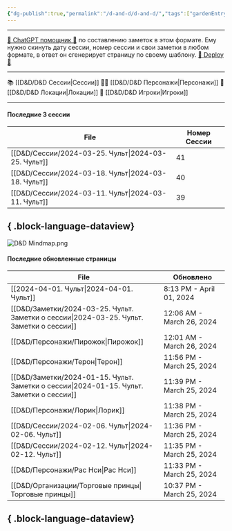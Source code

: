 ```yaml
---
{"dg-publish":true,"permalink":"/d-and-d/d-and-d/","tags":["gardenEntry"],"created":"2024-02-19T19:15:28.340+03:00","updated":"2024-02-06T01:00:03.140+03:00"}
---
```



---
[ 🤖 ChatGPT помощник 🤖](https://chat.openai.com/g/g-MHo60ZEsx-note-assistant) по составлению заметок в этом формате. Ему нужно скинуть дату сессии, номер сессии и свои заметки в любом формате, в ответ он сгенерирует страницу по своему шаблону. 
[🚀 Deploy 🚀](https://vercel.com/elks-projects/elk21-dnd-notes-h8pc)

---

 📚 [[D&D/D&D Сессии\|Сессии]] 
 🧙‍♂️ [[D&D/D&D Персонажи\|Персонажи]] 
 🏰 [[D&D/D&D Локации\|Локации]]
 👥 [[D&D/D&D Игроки\|Игроки]]

---
#### Последние 3 сессии

| File                                                   | Номер Сессии |
| ------------------------------------------------------ | ------------ |
| [[D&D/Сессии/2024-03-25. Чульт\|2024-03-25. Чульт]] | 41           |
| [[D&D/Сессии/2024-03-18. Чульт\|2024-03-18. Чульт]] | 40           |
| [[D&D/Сессии/2024-03-11. Чульт\|2024-03-11. Чульт]] | 39           |

{ .block-language-dataview}
---

![D&D Mindmap.png](/img/user/D&D/img/D&D%20Mindmap.png)

#### Последние обновленные страницы

| File                                                                                        | Обновлено                 |
| ------------------------------------------------------------------------------------------- | ------------------------- |
| [[2024-04-01. Чульт\|2024-04-01. Чульт]]                                                 | 8:13 PM - April 01, 2024  |
| [[D&D/Заметки/2024-03-25. Чульт. Заметки о сессии\|2024-03-25. Чульт. Заметки о сессии]] | 12:06 AM - March 26, 2024 |
| [[D&D/Персонажи/Пирожок\|Пирожок]]                                                       | 12:01 AM - March 26, 2024 |
| [[D&D/Персонажи/Терон\|Терон]]                                                           | 11:56 PM - March 25, 2024 |
| [[D&D/Заметки/2024-01-15. Чульт. Заметки о сессии\|2024-01-15. Чульт. Заметки о сессии]] | 11:39 PM - March 25, 2024 |
| [[D&D/Персонажи/Лорик\|Лорик]]                                                           | 11:38 PM - March 25, 2024 |
| [[D&D/Сессии/2024-02-06. Чульт\|2024-02-06. Чульт]]                                      | 11:36 PM - March 25, 2024 |
| [[D&D/Сессии/2024-02-12. Чульт\|2024-02-12. Чульт]]                                      | 11:35 PM - March 25, 2024 |
| [[D&D/Персонажи/Рас Нси\|Рас Нси]]                                                       | 11:33 PM - March 25, 2024 |
| [[D&D/Организации/Торговые принцы\|Торговые принцы]]                                     | 10:37 PM - March 25, 2024 |

{ .block-language-dataview}
---
